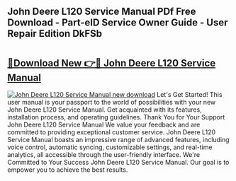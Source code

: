 ## John Deere L120 Service Manual PDf Free Download - Part-eID Service Owner Guide - User Repair Edition DkFSb

# <h2><a href="http://bc26904.oget.top/?id=John+Deere+L120+Service+Manual">🔗Download New 👉🔴 John Deere L120 Service Manual</a></h2>

[![John Deere L120 Service Manual new download](https://i.imgur.com/5g1atiW.png)](http://bc26904.oget.top/?id=John+Deere+L120+Service+Manual)
Let's Get Started! This user manual is your passport to the world of possibilities with your new John Deere L120 Service Manual. Get acquainted with its features, installation process, and operating guidelines. Thank You for Your Support John Deere L120 Service Manual We value your feedback and are committed to providing exceptional customer service. John Deere L120 Service Manual boasts an impressive range of advanced features, including voice control, automatic syncing, customizable settings, and real-time analytics, all accessible through the user-friendly interface. We're Committed to Your Success John Deere L120 Service Manual. Our goal is to empower you to achieve the best results.
